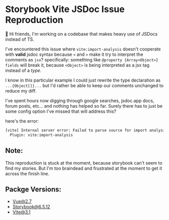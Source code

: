 # Storybook Vite JSDoc Issue Reproduction

:wave: Hi friends, I'm working on a codebase that makes heavy use of JSDocs instead of TS.

I've encountered this issue where `vite:import-analysis` doesn't cooperate with **valid** jsdoc syntax because `<` and `>` make it try to interpret the comments as `jsx`? 
specifically: something like `@property {Array<Object>} fields` will break it, because `<Object>` is being interpreted as a jsx tag instead of a *type*.

I know in this particular example I could just rewrite the type declaration as `...{Object[]}...` but I'd rather be able to keep our comments unchanged to reduce my diff.

I've spent hours now digging through google searches, jsdoc.app docs, forum posts, etc... and nothing has helped so far. Surely there has to just be some config option I've missed that will address this?

here's the error:
```bash
[vite] Internal server error: Failed to parse source for import analysis because the content contains invalid JS syntax. If you are using JSX, make sure to name the file with the .jsx or .tsx extension.
  Plugin: vite:import-analysis
```

## Note:
This reproduction is stuck at the moment, because storybook can't seem to find my stories. But I'm too braindead and frustrated at the moment to get it across the finish line.

## Packge Versions:
- Vue@2.7
- Storybook@6.5.12
- Vite@3.1